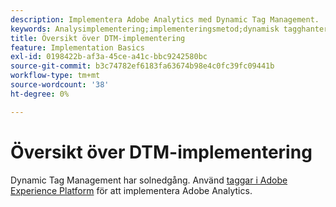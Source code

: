 ```yaml
---
description: Implementera Adobe Analytics med Dynamic Tag Management.
keywords: Analysimplementering;implementeringsmetod;dynamisk tagghantering;dtm
title: Översikt över DTM-implementering
feature: Implementation Basics
exl-id: 0198422b-af3a-45ce-a41c-bbc9242580bc
source-git-commit: b3c74782ef6183fa63674b98e4c0fc39fc09441b
workflow-type: tm+mt
source-wordcount: '38'
ht-degree: 0%

---
```


# Översikt över DTM-implementering

Dynamic Tag Management har solnedgång. Använd [taggar i Adobe Experience Platform](/help/implement/launch/overview.md) för att implementera Adobe Analytics.
